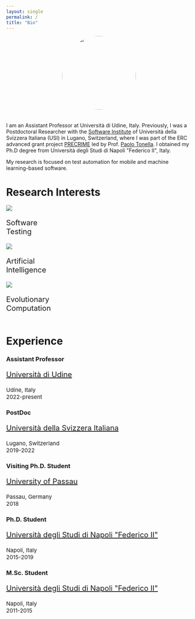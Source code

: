 ```yaml
---
layout: single
permalink: /
title: "Bio"
---
```


<div class="row">
<img src="{{site.baseurl}}/assets/images/Riccio-squared.jpeg" alt="Avatar" style="width:200px; border-radius: 50%;  display: block;margin-left: auto;margin-right: auto; padding-bottom:20px">
</div>

I am an Assistant Professor at Università di Udine, Italy. Previously, I was a Postdoctoral Researcher with the [Software Institute](https://www.si.usi.ch) of Università della Svizzera Italiana (USI) in Lugano, Switzerland, where I was part of the ERC advanced grant project [PRECRIME](https://www.pre-crime.eu) led by Prof. [Paolo Tonella](https://www.inf.usi.ch/faculty/tonella/#/). I obtained my Ph.D degree from Università degli Studi di Napoli "Federico II", Italy.

My research is focused on test automation for mobile and machine learning-based software. 

# Research Interests

<div class="row">
  <div class="column">
    <div class="image-cropper">
      <img src="{{site.baseurl}}/assets/images/search.png"/>
    </div>
    <p style="font-size:20px">Software<br> Testing</p>
  </div>
  <div class="column">
    <div class="image-cropper">
      <img src="{{site.baseurl}}/assets/images/brain.png"/>
    </div>
    <p style="font-size:20px">Artificial<br> Intelligence</p>
  </div>
  <div class="column">
    <div class="image-cropper">
      <img src="{{site.baseurl}}/assets/images/dna.png"/>
    </div>
    <p style="font-size:20px">Evolutionary<br> Computation</p>
  </div>
</div>



# Experience

<div class="timeline">
  <div class="container-highlight right">
    <div class="content">
      <h3>Assistant Professor</h3>
      <p style="font-size:20px"><a href="https://www.dmif.uniud.it/en/">Università di Udine</a></p>      
      <p style="font-size:15px">Udine, Italy<br> 2022-present</p>
    </div>
  </div>
  <div class="container left">
    <div class="content">
      <h3>PostDoc</h3>
      <p style="font-size:20px"><a href="https://www.usi.ch/en">Università della Svizzera Italiana</a></p>      
      <p style="font-size:15px">Lugano, Switzerland<br> 2019-2022</p>
    </div>
  </div>
  <div class="container right">
    <div class="content">
      <h3>Visiting Ph.D. Student</h3>
      <p style="font-size:20px"><a href="https://www.fim.uni-passau.de/en/chair-for-software-engineering-ii">University of Passau</a></p>
      <p style="font-size:15px">Passau, Germany<br> 2018</p>
    </div>
  </div>
  <div class="container left">
    <div class="content">
      <h3>Ph.D. Student</h3>
      <p style="font-size:20px"><a href="https://www.ingegneria-informatica.unina.it/index.php/en/">Università degli Studi di Napoli "Federico II"</a></p>
      <p style="font-size:15px">Napoli, Italy<br> 2015-2019</p>
    </div>
  </div>
  <div class="container right">
    <div class="content">
      <h3>M.Sc. Student</h3>
      <p style="font-size:20px"><a href="https://www.ingegneria-informatica.unina.it/index.php/en/">Università degli Studi di Napoli "Federico II"</a></p>
      <p style="font-size:15px">Napoli, Italy<br> 2011-2015</p>
    </div>
  </div>
</div>
